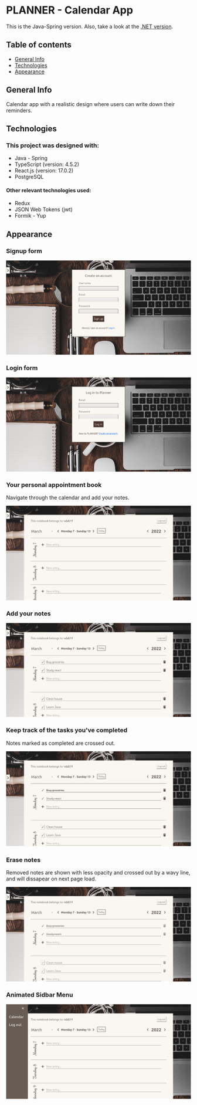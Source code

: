 # PLANNER - Calendar App
This is the Java-Spring version. Also, take a look at the [.NET version](https://github.com/ivan-svetlich/calendar-app-client).

## Table of contents
* [General Info](#general-info)
* [Technologies](#technologies)
* [Appearance](#appearance)

## General Info
Calendar app with a realistic design where users can write down their reminders.

## Technologies
### This project was designed with:
* Java - Spring
* TypeScript (version: 4.5.2)
* React.js (version: 17.0.2)
* PostgreSQL

#### Other relevant technologies used:
* Redux
* JSON Web Tokens (jwt)
* Formik - Yup

## Appearance
### Signup form
![1](https://github.com/ivan-svetlich/calendar-app-client/blob/master/images/1.png)


### Login form
![2](https://github.com/ivan-svetlich/calendar-app-client/blob/master/images/2.png)


### Your personal appointment book
Navigate through the calendar and add your notes.

![3](https://github.com/ivan-svetlich/calendar-app-client/blob/master/images/3.png)


### Add your notes
![4](https://github.com/ivan-svetlich/calendar-app-client/blob/master/images/4.png)


### Keep track of the tasks you've completed
Notes marked as completed are crossed out.

![5](https://github.com/ivan-svetlich/calendar-app-client/blob/master/images/5.png)


### Erase notes
Removed notes are shown with less opacity and crossed out by a wavy line, and will dissapear on next page load.

![6](https://github.com/ivan-svetlich/calendar-app-client/blob/master/images/6.png)


### Animated Sidbar Menu
![7](https://github.com/ivan-svetlich/calendar-app-client/blob/master/images/7.png)
